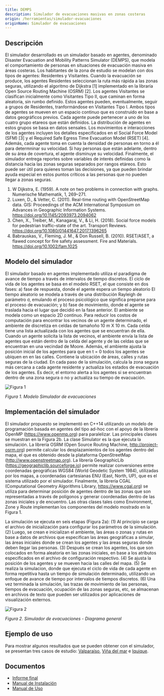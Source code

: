 ```yaml
---
title: DEMPS
description: Simulador de evacuaciones masivas en zonas costeras
origin: /herramientas/simulador-evacuaciones
originName: Simulador de evacuaciones
---
```


Descripción
-----------

El simulador desarrollado es un simulador basado en agentes, denominado Disaster Evacuation and Mobility Patterns Simulator (DEMPS), que modela el comportamiento de personas en situaciones de evacuación masiva en áreas costeras. Los habitantes de la zona de estudio se modelan con dos tipos de agentes: Residentes y Visitantes. Cuando la evacuación se produce, los agentes Residentes seleccionan la ruta más rápida a las zonas seguras, utilizando el algoritmo de Dijkstra \[1\] implementado en la libraría Open Source Routing Machine (OSRM) \[2\]. Los agentes Visitantes se clasifican inicialmente como Visitantes Tipo II, que caminan en forma aleatoria, sin rumbo definido. Estos agentes pueden, eventualmente, seguir a grupos de Residentes, tranformándose en Visitantes Tipo I. Ambos tipos de agentes se mueven en un espacio continuo que es construido en base a datos geográficos previos. Cada agente puede pertenecer a uno de los cuatro grupo etareos que están definidos. La distribución de agentes en estos grupos se basa en datos sensales. Los movimientos e interacciones de los agentes incluyen los detalles especificados en el Social Force Model (SFM) \[3\] y el Required Safe Egress Time Evacuation Model (RSET) \[4\]. Además, cada agente toma en cuenta la densidad de personas en torno a él para determninar su velocidad. Si hay personas que están adelante, dentro de su área de covertura, el agente disminuye su velocidad. Finalmente, el simulador entrega reportes sobre variables de interés definidas como la distancia hacia las zonas seguras separados por rangos etáreos. Esto puede ser útil para quienes toman las decisiones, ya que pueden brindar ayuda especial en estos puntos críticos a las personas que no pueden llegar a zonas seguras.

1.  W Dijkstra, E. (1959). A note on two problems in connection with graphs. Numerische Mathematik, 1, 269–271.
2.  Luxen, D., & Vetter, C. (2011). Real-time routing with OpenStreetMap data. GIS: Proceedings of the ACM International Symposium on Advances in Geographic Information Systems. https://doi.org/10.1145/2093973.2094062
3.  Chen, X., Treiber, M., Kanagaraj, V., & Li, H. (2018). Social force models for pedestrian traffic–state of the art. Transport Reviews. https://doi.org/10.1080/01441647.2017.1396265
4.  Babrauskas, V., Fleming, J. M., & Don Russell, B. (2010). RSET/ASET, a flawed concept for fire safety assessment. Fire and Materials. https://doi.org/10.1002/fam.1025



Modelo del simulador
--------------------

El simulador basado en agentes implementado utiliza el paradigma de avance de tiempo a través de intervalos de tiempo discretos. El ciclo de vida de los agentes se basa en el modelo RSET, el que consiste en dos fases: a) fase de respuesta, donde el agente espera un tiempo aleatorio El tiempo aleatorio se modela a través de una distribución Rayleigh de parámetro σ, emulando el proceso psicológico que significa preparse para el proceso de evacuación; y b) fase de movimiento, donde el agente se traslada hacia el lugar que decidió en la fase anterior. El ambiente se modela como un espacio 2D continuo. Para reducir los costos de computación para encontrar los vecinos de un agente determinado, el ambiente de discretiza en celdas de tamañoño 10 m X 10 m. Cada celda tiene una lista actualizada con los agentes que se encuentran de ella. Cuando un agente solicita la lista de vecinos, el ambiente envía la lista de agentes que están dentro de la celda del agente y de las celdas que se encuentran en una vecindad de Moore. Además, el ambiente ajusta la posición inicial de los agentes para que en t = 0 todos los agentes se ubiquen en en las calles. Contiene la ubicación de áreas, calles y rutas seguras de la ciudad. En cada paso de la simulación, calcula la zona segura más cercana a cada agente residente y actualiza los estados de evacuación de los agentes. Es decir, el entorno alerta a los agentes si se encuentran dentro de una zona segura o no y actualiza su tiempo de evacuación.

![Figura 1](./img/herramientas/simulador-evacuaciones/sim-model.png)

_Figura 1. Modelo Simulador de evacuaciones_



Implementación del simulador
----------------------------

El simulador propuesto se implementó en C++14 utilizando un modelo de programación basada en agentes del tipo ad-hoc con el apoyo de la librería OpenMP (https://www.openmp.org) para paralelizar. Las principales clases se muestran en la Figura 2b. La clase Simulator es la que ejecuta la simulación. La librería OSRM (Open Source Routing Machine, http://project-osrm.org) permite calcular los desplazamientos de los agentes dentro del mapa, el que es obtenido desde la plataforma OpenStreetMap (http://www.openstreetmap.org). La librería GeographicLib (https://geographiclib.sourceforge.io) permite realizar conversiones entre coordenadas geográficas WGS84 (World Geodetic System 1984), utilizadas por los mapas, a coordenadas cartesianas ENU (East, North, UP), que es el sistema utilizado por el simulador. Finalmente, la librería CGAL (Computational Geometry Algorithms Library, https://www.cgal.org) se utiliza para determinar posición de agentes dentro de las zonas que son representadas a través de polígonos y generar coordenadas dentro de las zonas iniciales y de encuentro. Las otras clases tales como Environment, Zone y Route implementan los componentes del modelo mostrado en la Figura 1.

La simulación se ejecuta en seis etapas (Figura 2a): (1) Al principio se carga el archivo de inicialización para configurar los parámetros de la simulación. (2) Luego, se crean e inicializan el ambiente, las áreas o zonas y rutas en base a datos de archivos que especifican las áreas geográficas a simular, las áreas iniciales donde se crean los agentes y las áreas seguras donde deben llegar las personas. (3) Después se crean los agentes, los que son colocados en forma aleatoria en las zonas iniciales, en base a los atributos especificados en el archivo de configuración respectivo. (4) Se ajusta la posición de los agentes y se mueven hacia las calles del mapa. (5) Se realiza la simulacion, donde que ejecuta el ciclo de vida de cada agente en forma repetitiva hasta un tiempo de simulación determinado, utilizando un enfoque de avance de tiempo por intervalos de tiempos discretos. (6) Una vez terminada la simulación, las trazas de movimiento de las personas, tiempos de evacuación, ocupación de las zonas seguras, etc, se almacenan en archivos de texto que pueden ser utilizados por aplicaciones de visualización externos.

![Figura 2](./img/herramientas/simulador-evacuaciones/global-scheme.png)

_Figura 2. Simulador de evacuaciones  - Diagrama general_

<section class="full-width dark-background mt-4">

Ejemplo de uso
--------------

Para mostrar algunos resultados que se pueden obtener con el simulador, se presentan tres casos de estudio: [Valparaíso](/documentos/simulador-evacuaciones/valparaiso), [Viña del mar](/documentos/simulador-evacuaciones/vdm) e [Iquique](/documentos/simulador-evacuaciones/iquique). 

</section>


<section class="full-width light-background final-section">

Documentos
----------

* [Informe final](./docs/herramientas/reporte-demps-final.pdf) 
* [Manual de Instalación](./docs/herramientas/Manual-Instalacion-DEMPS.pdf) 
* [Manual de Uso](./docs/herramientas/Manual-Usuario-DEMPS.pdf)

</section>

